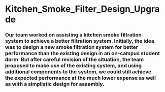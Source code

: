 # Kitchen_Smoke_Filter_Design_Upgrade

### Our team worked on assisting a kitchen smoke filtration system to achieve a better filtration system. Initially, the idea was to design a new smoke filtration system for better performance than the existing design in an on-campus student dorm. But after careful revision of the situation, the team proposed to make use of the existing system, and using additional components to the system, we could still achieve the expected performance at the much lower expense as well as with a simplistic design for assembly.

